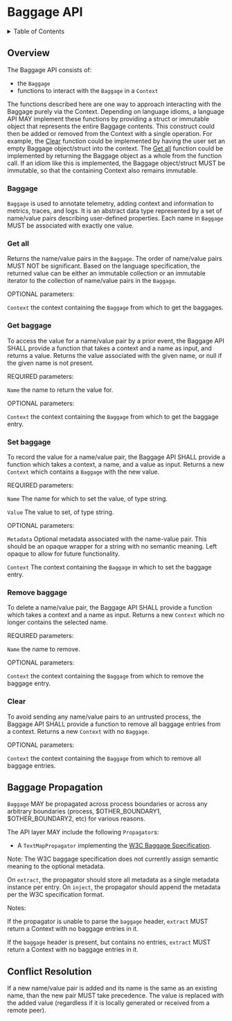 # Baggage API

<details>
<summary>
Table of Contents
</summary>

- [Overview](#overview)
  - [Baggage](#baggage)
  - [Get baggages](#get-all)
  - [Get baggage](#get-baggage)
  - [Set baggage](#set-baggage)
  - [Remove baggage](#remove-baggage)
  - [Clear](#clear)
- [Baggage Propagation](#baggage-propagation)
- [Conflict Resolution](#conflict-resolution)

</details>

## Overview

The Baggage API consists of:

- the `Baggage`
- functions to interact with the `Baggage` in a `Context`

The functions described here are one way to approach interacting with the Baggage
purely via the Context. Depending on language idioms, a language API MAY implement these functions
by providing a struct or immutable object that represents the entire Baggage contents. This
construct could then be added or removed from the Context with a single operation. For example,
the [Clear](#clear) function could be implemented by having the user set an empty Baggage object/struct
into the context. The [Get all](#get-all) function could be implemented by returning the Baggage
object as a whole from the function call. If an idiom like this is implemented, the Baggage object/struct
MUST be immutable, so that the containing Context also remains immutable.

### Baggage

`Baggage` is used to annotate telemetry, adding context and information to metrics, traces, and logs.
It is an abstract data type represented by a set of name/value pairs describing user-defined properties.
Each name in `Baggage` MUST be associated with exactly one value.

### Get all

Returns the name/value pairs in the `Baggage`. The order of name/value pairs MUST NOT be
significant. Based on the language specification, the returned value can be
either an immutable collection or an immutable iterator to the collection of
name/value pairs in the `Baggage`.

OPTIONAL parameters:

`Context` the context containing the `Baggage` from which to get the baggages.

### Get baggage

To access the value for a name/value pair by a prior event, the Baggage API
SHALL provide a function that takes a context and a name as input, and returns a
value. Returns the value associated with the given name, or null
if the given name is not present.

REQUIRED parameters:

`Name` the name to return the value for.

OPTIONAL parameters:

`Context` the context containing the `Baggage` from which to get the baggage entry.

### Set baggage

To record the value for a name/value pair, the Baggage API SHALL provide a function which
takes a context, a name, and a value as input. Returns a new `Context` which
contains a `Baggage` with the new value.

REQUIRED parameters:

`Name` The name for which to set the value, of type string.

`Value` The value to set, of type string.

OPTIONAL parameters:

`Metadata` Optional metadata associated with the name-value pair. This should be an opaque wrapper
for a string with no semantic meaning. Left opaque to allow for future functionality.

`Context` The context containing the `Baggage` in which to set the baggage entry.

### Remove baggage

To delete a name/value pair, the Baggage API SHALL provide a function which takes a context
and a name as input. Returns a new `Context` which no longer contains the selected name.

REQUIRED parameters:

`Name` the name to remove.

OPTIONAL parameters:

`Context` the context containing the `Baggage` from which to remove the baggage entry.

### Clear

To avoid sending any name/value pairs to an untrusted process, the Baggage API SHALL provide
a function to remove all baggage entries from a context. Returns a new `Context`
with no `Baggage`.

OPTIONAL parameters:

`Context` the context containing the `Baggage` from which to remove all baggage entries.

## Baggage Propagation

`Baggage` MAY be propagated across process boundaries or across any arbitrary boundaries
(process, $OTHER_BOUNDARY1, $OTHER_BOUNDARY2, etc) for various reasons.

The API layer MAY include the following `Propagator`s:

* A `TextMapPropagator` implementing the [W3C Baggage Specification](https://w3c.github.io/baggage).

Note: The W3C baggage specification does not currently assign semantic meaning to the optional metadata.

On `extract`, the propagator should store all metadata as a single metadata instance per entry.
On `inject`, the propagator should append the metadata per the W3C specification format.

Notes:

If the propagator is unable to parse the `baggage` header, `extract` MUST return a Context with no baggage entries in it.

If the `baggage` header is present, but contains no entries, `extract` MUST return a Context with
no baggage entries in it.

## Conflict Resolution

If a new name/value pair is added and its name is the same as an existing name, than the new pair MUST take precedence. The value
is replaced with the added value (regardless if it is locally generated or received from a remote peer).

